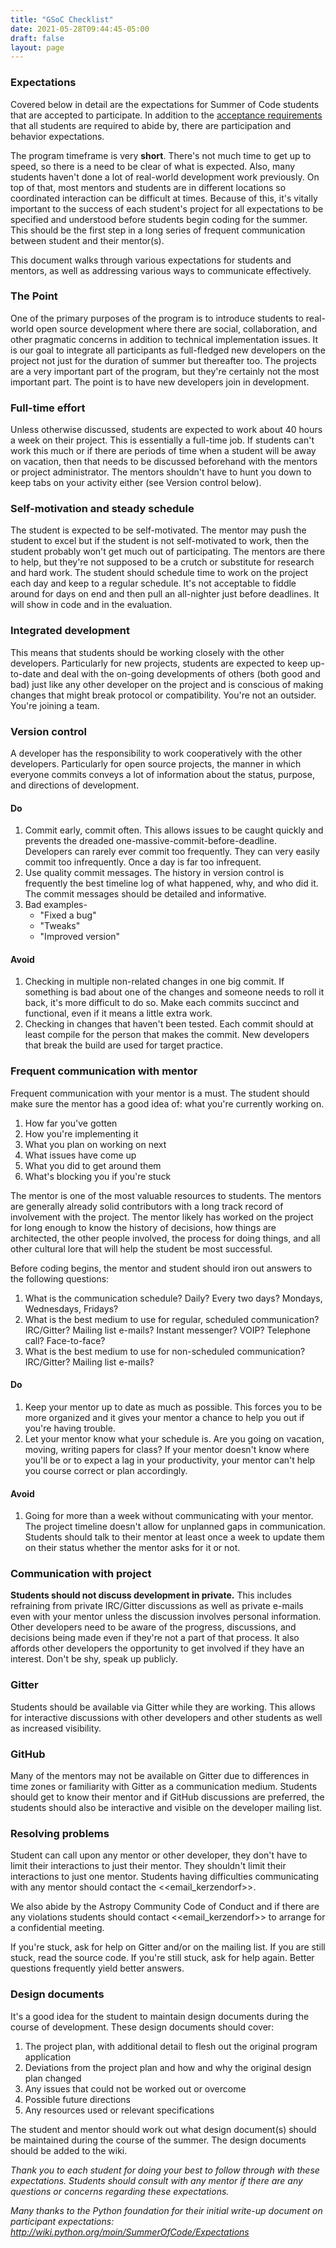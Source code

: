 ```yaml
---
title: "GSoC Checklist"
date: 2021-05-28T09:44:45-05:00
draft: false
layout: page
---
```


### Expectations
Covered below in detail are the expectations for Summer of Code students that are accepted to participate. In addition to the [acceptance requirements](../requirements) that all students are required to abide by, there are participation and behavior expectations.

The program timeframe is very **short**. There's not much time to get up to speed, so there is a need to be clear of what is expected. Also, many students haven't done a lot of real-world development work previously. On top of that, most mentors and students are in different locations so coordinated interaction can be difficult at times. Because of this, it's vitally important to the success of each student's project for all expectations to be specified and understood before students begin coding for the summer. This should be the first step in a long series of frequent communication between student and their mentor(s).

This document walks through various expectations for students and mentors, as well as addressing various ways to communicate effectively.

### The Point
One of the primary purposes of the program is to introduce students to real-world open source development where there are social, collaboration, and other pragmatic concerns in addition to technical implementation issues. It is our goal to integrate all participants as full-fledged new developers on the project not just for the duration of summer but thereafter too. The projects are a very important part of the program, but they're certainly not the most important part. The point is to have new developers join in development.

### Full-time effort
Unless otherwise discussed, students are expected to work about 40 hours a week on their project. This is essentially a full-time job. If students can't work this much or if there are periods of time when a student will be away on vacation, then that needs to be discussed beforehand with the mentors or project administrator. The mentors shouldn't have to hunt you down to keep tabs on your activity either (see Version control below).

### Self-motivation and steady schedule
The student is expected to be self-motivated. The mentor may push the student to excel but if the student is not self-motivated to work, then the student probably won't get much out of participating. The mentors are there to help, but they're not supposed to be a crutch or substitute for research and hard work. The student should schedule time to work on the project each day and keep to a regular schedule. It's not acceptable to fiddle around for days on end and then pull an all-nighter just before deadlines. It will show in code and in the evaluation.

### Integrated development
This means that students should be working closely with the other developers. Particularly for new projects, students are expected to keep up-to-date and deal with the on-going developments of others (both good and bad) just like any other developer on the project and is conscious of making changes that might break protocol or compatibility. You're not an outsider. You're joining a team.

### Version control
A developer has the responsibility to work cooperatively with the other developers. Particularly for open source projects, the manner in which everyone commits conveys a lot of information about the status, purpose, and directions of development.

#### Do
1. Commit early, commit often. This allows issues to be caught quickly and prevents the dreaded one-massive-commit-before-deadline. Developers can rarely ever commit too frequently. They can very easily commit too infrequently. Once a day is far too infrequent.
2. Use quality commit messages. The history in version control is frequently the best timeline log of what happened, why, and who did it. The commit messages should be detailed and informative.
3. Bad examples- 
   - "Fixed a bug"
   - "Tweaks"
   - "Improved version"
  
#### Avoid
1. Checking in multiple non-related changes in one big commit. If something is bad about one of the changes and someone needs to roll it back, it's more difficult to do so. Make each commits succinct and functional, even if it means a little extra work.
2. Checking in changes that haven't been tested. Each commit should at least compile for the person that makes the commit. New developers that break the build are used for target practice.

### Frequent communication with mentor
Frequent communication with your mentor is a must. The student should make sure the mentor has a good idea of: what you're currently working on.
1. How far you've gotten
2. How you're implementing it
3. What you plan on working on next
4. What issues have come up
5. What you did to get around them
6. What's blocking you if you're stuck
   
The mentor is one of the most valuable resources to students. The mentors are generally already solid contributors with a long track record of involvement with the project. The mentor likely has worked on the project for long enough to know the history of decisions, how things are architected, the other people involved, the process for doing things, and all other cultural lore that will help the student be most successful.

Before coding begins, the mentor and student should iron out answers to the following questions: 
1. What is the communication schedule? Daily? Every two days? Mondays, Wednesdays, Fridays? 
2. What is the best medium to use for regular, scheduled communication? IRC/Gitter? Mailing list e-mails? Instant messenger? VOIP? Telephone call? Face-to-face? 
3. What is the best medium to use for non-scheduled communication? IRC/Gitter? Mailing list e-mails?

#### Do
1. Keep your mentor up to date as much as possible. This forces you to be more organized and it gives your mentor a chance to help you out if you're having trouble.
2. Let your mentor know what your schedule is. Are you going on vacation, moving, writing papers for class? If your mentor doesn't know where you'll be or to expect a lag in your productivity, your mentor can't help you course correct or plan accordingly.

#### Avoid
1. Going for more than a week without communicating with your mentor. The project timeline doesn't allow for unplanned gaps in communication. Students should talk to their mentor at least once a week to update them on their status whether the mentor asks for it or not.

### Communication with project
**Students should not discuss development in private.** This includes refraining from private IRC/Gitter discussions as well as private e-mails even with your mentor unless the discussion involves personal information. Other developers need to be aware of the progress, discussions, and decisions being made even if they're not a part of that process. It also affords other developers the opportunity to get involved if they have an interest. Don't be shy, speak up publicly.

### Gitter
Students should be available via Gitter while they are working. This allows for interactive discussions with other developers and other students as well as increased visibility.


### GitHub
Many of the mentors may not be available on Gitter due to differences in time zones or familiarity with Gitter as a communication medium. Students should get to know their mentor and if GitHub discussions are preferred, the students should also be interactive and visible on the developer mailing list.

### Resolving problems
Student can call upon any mentor or other developer, they don't have to limit their interactions to just their mentor. They shouldn't limit their interactions to just one mentor. Students having difficulties communicating with any mentor should contact the <<email_kerzendorf>>.

We also abide by the Astropy Community Code of Conduct and if there are any violations students should contact <<email_kerzendorf>> to arrange for a confidential meeting.

If you're stuck, ask for help on Gitter and/or on the mailing list. If you are still stuck, read the source code. If you're still stuck, ask for help again. Better questions frequently yield better answers.

### Design documents
It's a good idea for the student to maintain design documents during the course of development. These design documents should cover: 
1. The project plan, with additional detail to flesh out the original program application 
2. Deviations from the project plan and how and why the original design plan changed 
3. Any issues that could not be worked out or overcome 
4. Possible future directions 
5. Any resources used or relevant specifications

The student and mentor should work out what design document(s) should be maintained during the course of the summer. The design documents should be added to the wiki.

_Thank you to each student for doing your best to follow through with these expectations. Students should consult with any mentor if there are any questions or concerns regarding these expectations._

_Many thanks to the Python foundation for their initial write-up document on participant expectations: http://wiki.python.org/moin/SummerOfCode/Expectations_